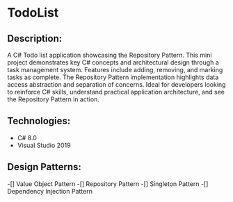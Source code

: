 # TodoList

## Description:

A C# Todo list application showcasing the Repository Pattern. 
This mini project demonstrates key C# concepts and architectural design through a task management system. 
Features include adding, removing, and marking tasks as complete. 
The Repository Pattern implementation highlights data access abstraction and separation of concerns. 
Ideal for developers looking to reinforce C# skills, understand practical application architecture, and see the Repository Pattern in action.


## Technologies:
* C# 8.0
* Visual Studio 2019

 ## Design Patterns:
-[] Value Object Pattern
-[] Repository Pattern
-[] Singleton Pattern
-[] Dependency Injection Pattern
